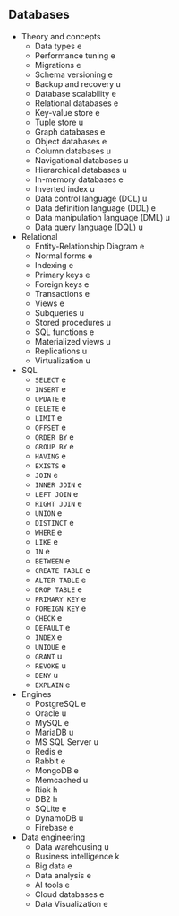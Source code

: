 ## Databases

- Theory and concepts
  - Data types e
  - Performance tuning e
  - Migrations e
  - Schema versioning e
  - Backup and recovery u
  - Database scalability e
  - Relational databases e
  - Key-value store e
  - Tuple store u
  - Graph databases e
  - Object databases e
  - Column databases u
  - Navigational databases u
  - Hierarchical databases u
  - In-memory databases e
  - Inverted index u
  - Data control language (DCL) u
  - Data definition language (DDL) e
  - Data manipulation language (DML) u
  - Data query language (DQL) u
- Relational
  - Entity-Relationship Diagram e
  - Normal forms e
  - Indexing e
  - Primary keys e
  - Foreign keys e
  - Transactions e
  - Views e
  - Subqueries u
  - Stored procedures u
  - SQL functions e
  - Materialized views u
  - Replications u
  - Virtualization u
- SQL
  - `SELECT` e
  - `INSERT` e
  - `UPDATE` e
  - `DELETE` e
  - `LIMIT` e
  - `OFFSET` e
  - `ORDER BY` e
  - `GROUP BY` e
  - `HAVING` e
  - `EXISTS` e
  - `JOIN` e
  - `INNER JOIN` e
  - `LEFT JOIN` e
  - `RIGHT JOIN` e
  - `UNION` e
  - `DISTINCT` e
  - `WHERE` e
  - `LIKE` e
  - `IN` e
  - `BETWEEN` e
  - `CREATE TABLE` e
  - `ALTER TABLE` e
  - `DROP TABLE` e
  - `PRIMARY KEY` e
  - `FOREIGN KEY` e
  - `CHECK` e
  - `DEFAULT` e
  - `INDEX` e
  - `UNIQUE` e
  - `GRANT` u
  - `REVOKE` u
  - `DENY` u
  - `EXPLAIN` e
- Engines
  - PostgreSQL e
  - Oracle u
  - MySQL e
  - MariaDB u
  - MS SQL Server u
  - Redis e
  - Rabbit e
  - MongoDB e
  - Memcached u
  - Riak h
  - DB2 h
  - SQLite e
  - DynamoDB u
  - Firebase e
- Data engineering
  - Data warehousing u
  - Business intelligence k
  - Big data e
  - Data analysis e
  - AI tools e
  - Cloud databases e
  - Data Visualization e
